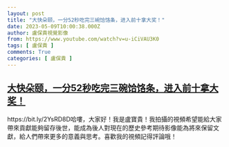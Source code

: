 ```yaml
---
layout: post
title: "大快朵颐，一分52秒吃完三碗饸饹条，进入前十拿大奖！"
date: 2023-05-09T10:00:38.000Z
author: 盧保貴視覺影像
from: https://www.youtube.com/watch?v=u-iCiVAU3K0
tags: [ 盧保貴 ]
comments: True
categories: [ 盧保貴 ]
---
```

<!--1683626438000-->
[大快朵颐，一分52秒吃完三碗饸饹条，进入前十拿大奖！](https://www.youtube.com/watch?v=u-iCiVAU3K0)
------

<div>
https://bit.ly/2YsRD8D哈嘍，大家好！我是盧寶貴！我拍攝的視頻希望能給大家帶來貢獻能夠留存後世，能成為後人對現在的歷史參考期待影像能為將來保留文獻，給人們帶來更多的意義與思考。喜歡我的視頻記得評論哦！
</div>
